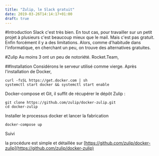 ```yaml
---
title: "Zulip, le Slack gratuit"
date: 2019-03-26T14:14:17+01:00
draft: true
---
```

#Introduction
Slack c'est très bien. En tout cas, pour travailler sur un petit projet à plusieurs c'est beaucoup mieux que le mail. Mais c'est pas gratuit.
Enfin forcément il y a des limitations. Alors, comme d'habitude dans l'informatique, en cherchant un peu, on trouve des alternatives gratuites.

#Zulip
Au moins 3 ont un peu de notoriété. Rocket.Team, 

##Installation
Considérons le serveur utilisé comme vierge. Après l'installation de Docker, 

    curl -fsSL https://get.docker.com | sh
    systemctl start docker && systemctl start enable 
    

Docker-compose et Git, il suffit de récupérer le dépôt Zulip : 
    
    git clone https://github.com/zulip/docker-zulip.git
    cd docker-zulip

Installer le processus docker et lancer la fabrication

    docker-compose up
    

    
Suivi 

la procédure est simple et détaillée sur [https://github.com/zulip/docker-zulip](https://github.com/zulip/docker-zulip)
